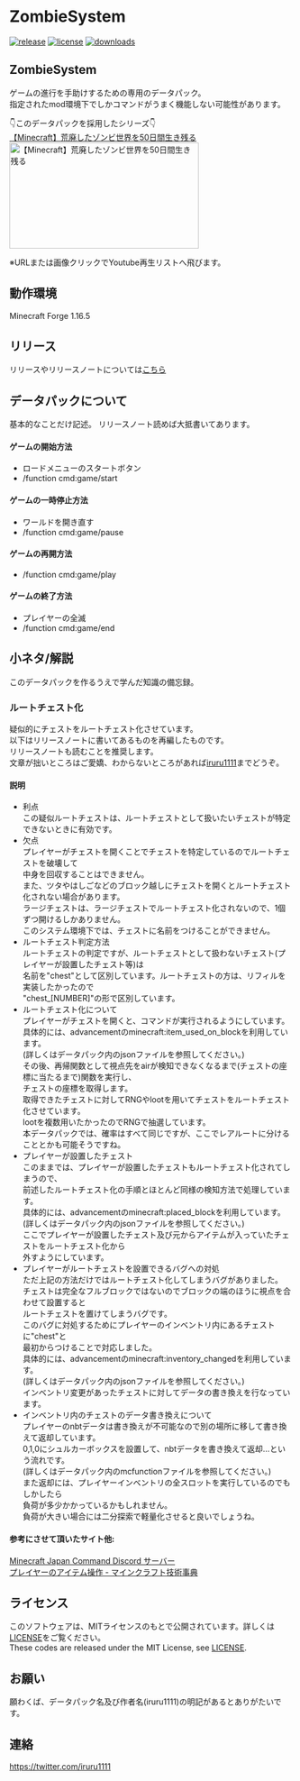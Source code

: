 # ZombieSystem
[![release](https://img.shields.io/github/release/ProjectHBC/ZombieSystem?logo=github)](https://github.com/ProjectHBC/ZombieSystem/releases)
[![license](https://img.shields.io/github/license/ProjectHBC/ZombieSystem?logo=github)](https://github.com/ProjectHBC/ZombieSystem/blob/master/LICENSE)
[![downloads](https://img.shields.io/github/downloads/ProjectHBC/ZombieSystem/total?logo=github)](https://github.com/ProjectHBC/ZombieSystem/releases/latest)

## ZombieSystem

ゲームの進行を手助けするための専用のデータパック。  
指定されたmod環境下でしかコマンドがうまく機能しない可能性があります。  
  
👇このデータパックを採用したシリーズ👇  
[【Minecraft】荒廃したゾンビ世界を50日間生き残る](https://www.youtube.com/playlist?list=PLviBljJRqhEAdNvjM5ueIv4RUXA_kGZz4)  
<a href="https://www.youtube.com/playlist?list=PLviBljJRqhEAdNvjM5ueIv4RUXA_kGZz4">
    <img width="336" height="188" src="https://i.ytimg.com/vi/uXa1U7W-kDo/hqdefault.jpg?sqp=-oaymwEXCNACELwBSFryq4qpAwkIARUAAIhCGAE=&rs=AOn4CLBTMhYKCcGiccE84HPY7Oa7fnsSew" alt="【Minecraft】荒廃したゾンビ世界を50日間生き残る">
</a>

※URLまたは画像クリックでYoutube再生リストへ飛びます。

## 動作環境

Minecraft Forge 1.16.5

## リリース

リリースやリリースノートについては[こちら](https://github.com/ProjectHBC/zombie_system/releases)

## データパックについて

基本的なことだけ記述。
リリースノート読めば大抵書いてあります。

#### ゲームの開始方法

- ロードメニューのスタートボタン
- /function cmd:game/start

#### ゲームの一時停止方法

- ワールドを開き直す
- /function cmd:game/pause

#### ゲームの再開方法

- /function cmd:game/play

#### ゲームの終了方法

- プレイヤーの全滅
- /function cmd:game/end

## 小ネタ/解説

このデータパックを作るうえで学んだ知識の備忘録。

### ルートチェスト化

疑似的にチェストをルートチェスト化させています。  
以下はリリースノートに書いてあるものを再編したものです。  
リリースノートも読むことを推奨します。  
文章が拙いところはご愛嬌、わからないところがあれば[iruru1111](https://twitter.com/iruru1111)までどうぞ。  

#### 説明
- 利点  
この疑似ルートチェストは、ルートチェストとして扱いたいチェストが特定できないときに有効です。  
- 欠点  
プレイヤーがチェストを開くことでチェストを特定しているのでルートチェストを破壊して  
中身を回収することはできません。  
また、ツタやはしごなどのブロック越しにチェストを開くとルートチェスト化されない場合があります。  
ラージチェストは、ラージチェストでルートチェスト化されないので、1個ずつ開けるしかありません。  
このシステム環境下では、チェストに名前をつけることができません。  
- ルートチェスト判定方法  
ルートチェストの判定ですが、ルートチェストとして扱わないチェスト(プレイヤーが設置したチェスト等)は  
名前を"chest"として区別しています。ルートチェストの方は、リフィルを実装したかったので  
"chest_[NUMBER]"の形で区別しています。  
- ルートチェスト化について  
プレイヤーがチェストを開くと、コマンドが実行されるようにしています。  
具体的には、advancementのminecraft:item_used_on_blockを利用しています。  
(詳しくはデータパック内のjsonファイルを参照してください。)  
その後、再帰関数として視点先をairが検知できなくなるまで(チェストの座標に当たるまで)関数を実行し、  
チェストの座標を取得します。  
取得できたチェストに対してRNGやlootを用いてチェストをルートチェスト化させています。  
lootを複数用いたかったのでRNGで抽選しています。  
本データパックでは、確率はすべて同じですが、ここでレアルートに分けることとかも可能そうですね。  
- プレイヤーが設置したチェスト  
このままでは、プレイヤーが設置したチェストもルートチェスト化されてしまうので、  
前述したルートチェスト化の手順とほとんど同様の検知方法で処理しています。  
具体的には、advancementのminecraft:placed_blockを利用しています。  
(詳しくはデータパック内のjsonファイルを参照してください。)  
ここでプレイヤーが設置したチェスト及び元からアイテムが入っていたチェストをルートチェスト化から  
外すようにしています。    
- プレイヤーがルートチェストを設置できるバグへの対処  
ただ上記の方法だけではルートチェスト化してしまうバグがありました。  
チェストは完全なフルブロックではないのでブロックの端のほうに視点を合わせて設置すると  
ルートチェストを置けてしまうバグです。  
このバグに対処するためにプレイヤーのインベントリ内にあるチェストに"chest"と  
最初からつけることで対応しました。  
具体的には、advancementのminecraft:inventory_changedを利用しています。  
(詳しくはデータパック内のjsonファイルを参照してください。)  
インベントリ変更があったチェストに対してデータの書き換えを行なっています。  
- インベントリ内のチェストのデータ書き換えについて  
プレイヤーのnbtデータは書き換えが不可能なので別の場所に移して書き換えて返却しています。  
0,1,0にシュルカーボックスを設置して、nbtデータを書き換えて返却…という流れです。  
(詳しくはデータパック内のmcfunctionファイルを参照してください。)  
また返却には、プレイヤーインベントリの全スロットを実行しているのでもしかしたら  
負荷が多少かかっているかもしれません。  
負荷が大きい場合には二分探索で軽量化させると良いでしょうね。  
  
#### 参考にさせて頂いたサイト他:  
[Minecraft Japan Command Discord サーバー](https://discordapp.com/invite/DENP2Ej)  
[プレイヤーのアイテム操作 - マインクラフト技術事典](https://wiki3.jp/minecraft_technology/page/14)  

## ライセンス

このソフトウェアは、MITライセンスのもとで公開されています。詳しくは[LICENSE](https://github.com/ProjectHBC/zombie_system/blob/master/LICENSE)をご覧ください。  
These codes are released under the MIT License, see [LICENSE](https://github.com/ProjectHBC/zombie_system/blob/master/LICENSE).

## お願い

願わくば、データパック名及び作者名(iruru1111)の明記があるとありがたいです。

## 連絡
https://twitter.com/iruru1111
